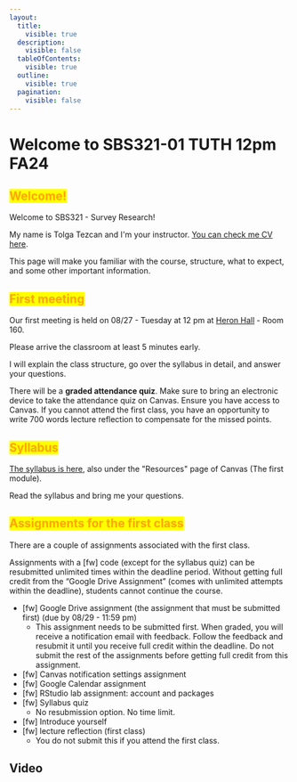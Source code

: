 ```yaml
---
layout:
  title:
    visible: true
  description:
    visible: false
  tableOfContents:
    visible: true
  outline:
    visible: true
  pagination:
    visible: false
---
```


# Welcome to SBS321-01 TUTH 12pm FA24

## <mark style="color:orange;">Welcome!</mark>

Welcome to SBS321 - Survey Research!

My name is Tolga Tezcan and I'm your instructor. [You can check me CV here](https://docs.google.com/document/d/16HdRvPXse\_88mQysbXL6SdoQP2MEhRmX/edit?usp=sharing\&ouid=100179871492576617561\&rtpof=true\&sd=true).

This page will make you familiar with the course, structure, what to expect, and some other important information.

## <mark style="color:orange;">First meeting</mark>

Our first meeting is held on 08/27 - Tuesday at 12 pm at [Heron Hall](https://goo.gl/maps/YgdtjK5542qNHV8Z9) - Room 160.

Please arrive the classroom at least 5 minutes early.

I will explain the class structure, go over the syllabus in detail, and answer your questions.

There will be a **graded attendance quiz**. Make sure to bring an electronic device to take the attendance quiz on Canvas. Ensure you have access to Canvas. If you cannot attend the first class, you have an opportunity to write 700 words lecture reflection to compensate for the missed points.

## <mark style="color:orange;">Syllabus</mark>

[The syllabus is here](https://docs.google.com/document/d/1LLkKuRUJE81UnZ2JZk-UQ6rGD15mrpMD/edit?usp=sharing\&ouid=100179871492576617561\&rtpof=true\&sd=true), also under the "Resources" page of Canvas (The first module).

Read the syllabus and bring me your questions.

## <mark style="color:orange;">Assignments for the first class</mark>

There are a couple of assignments associated with the first class.&#x20;

Assignments with a \[fw] code (except for the syllabus quiz) can be resubmitted unlimited times within the deadline period. Without getting full credit from the “Google Drive Assignment” (comes with unlimited attempts within the deadline), students cannot continue the course.

* \[fw] Google Drive assignment (the assignment that must be submitted first) (due by 08/29 - 11:59 pm)
  * This assignment needs to be submitted first. When graded, you will receive a notification email with feedback. Follow the feedback and resubmit it until you receive full credit within the deadline. Do not submit the rest of the assignments before getting full credit from this assignment.
* \[fw] Canvas notification settings assignment
* \[fw] Google Calendar assignment
* \[fw] RStudio lab assignment: account and packages
* \[fw] Syllabus quiz
  * No resubmission option. No time limit.
* \[fw] Introduce yourself
* \[fw] lecture reflection (first class)
  * You do not submit this if you attend the first class.



## Video
